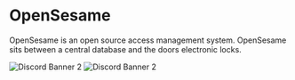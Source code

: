 # OpenSesame
OpenSesame is an open source access management system. OpenSesame sits between a central  database and the doors electronic locks.

![Discord Banner 2](https://discordapp.com/api/guilds/790311269420630079/widget.png?style=banner2)
<img src="https://discordapp.com/api/guilds/790311269420630079/widget.png?style=banner2" alt="Discord Banner 2"/>
